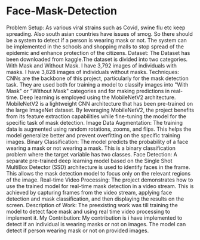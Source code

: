 # Face-Mask-Detection
Problem Setup: As various viral strains such as Covid, swine flu etc keep spreading. Also south asian countries have issues of smog. So there should be a system to detect if a person is wearing mask or not. The system can be implemented in the schools and shopping malls to stop spread of the epidemic and enhance protection of the citizens. 
Dataset: The Dataset has been downloaded from kaggle.The dataset is divided into two categories.
With Mask and Without Mask. I have 3,792 images of individuals with masks. I have 3,828 images of individuals without masks.
Techniques: 
CNNs are the backbone of this project, particularly for the mask detection task. They are used both for training a model to classify images into "With Mask" or "Without Mask" categories and for making predictions in real-time.
Deep learning is employed using the MobileNetV2 architecture. MobileNetV2 is a lightweight CNN architecture that has been pre-trained on the large ImageNet dataset. By leveraging MobileNetV2, the project benefits from its feature extraction capabilities while fine-tuning the model for the specific task of mask detection.
Image Data Augmentation: The training data is augmented using random rotations, zooms, and flips. This helps the model generalize better and prevent overfitting on the specific training images.
Binary Classification: The model predicts the probability of a face wearing a mask or not wearing a mask. This is a binary classification problem where the target variable has two classes.
Face Detection: A separate pre-trained deep learning model based on the Single Shot MultiBox Detector (SSD) architecture is used to identify faces in the frame. This allows the mask detection model to focus only on the relevant regions of the image.
Real-time Video Processing: The project demonstrates how to use the trained model for real-time mask detection in a video stream. This is achieved by capturing frames from the video stream, applying face detection and mask classification, and then displaying the results on the screen.
Description of Work:
The preexisting work was till training the model to detect face mask and using real time video processing to implement it.
My Contribution:
My contribution is i have implemented to detect if an individual is wearing masks or not on images. The model can detect if person wearing mask or not on provided images.
